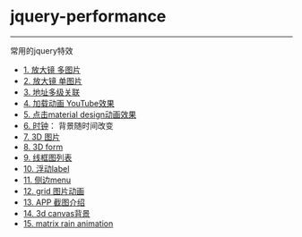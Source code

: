 # jquery-performance
------
常用的jquery特效

+ [1. 放大镜 多图片](jqzoom)
+ [2. 放大镜 单图片](Zoom)
+ [3. 地址多级关联](placecheck) 
+ [4. 加载动画 YouTube效果](youtube-loadingbar)
+ [5. 点击material design动画效果](ripple-click-effect)
+ [6. 时钟](clock)： 背景随时间改变
+ [7. 3D 图片](3D-image)
+ [8. 3D form](3D-form)
+ [9. 线框图列表](wireframe)
+ [10. 浮动label](float-label)
+ [11. 侧边menu](off-canvas-menu)
+ [12. grid 图片动画](grid-animate)
+ [13. APP 截图介绍](3D-Mobile-App-Mockups)
+ [14. 3d canvas背景](3d-canvas-bg)
+ [15.  matrix rain animation](matrix-rain-animation)